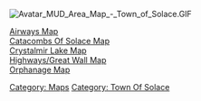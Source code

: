 ![](Avatar_MUD_Area_Map_-_Town_of_Solace.GIF "Avatar_MUD_Area_Map_-_Town_of_Solace.GIF")

[Airways Map](Airways_Map "wikilink")  
[Catacombs Of Solace Map](Catacombs_Of_Solace_Map "wikilink")  
[Crystalmir Lake Map](Crystalmir_Lake_Map "wikilink")  
[Highways/Great Wall Map](Highways/Great_Wall_Map "wikilink")  
[Orphanage Map](Orphanage_Map "wikilink")  

[Category: Maps](Category:_Maps "wikilink") [Category: Town Of
Solace](Category:_Town_Of_Solace "wikilink")
